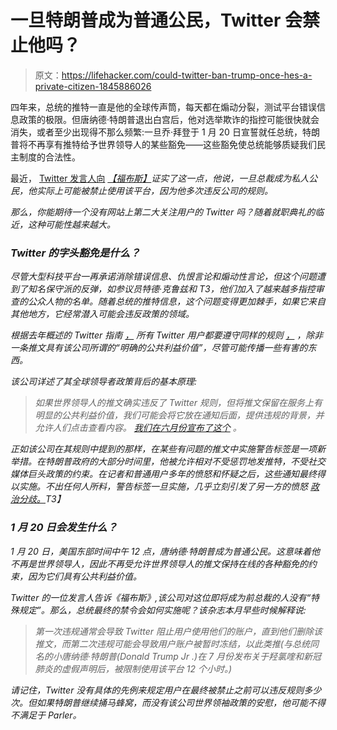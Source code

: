 # 一旦特朗普成为普通公民，Twitter 会禁止他吗？

> 原文：<https://lifehacker.com/could-twitter-ban-trump-once-hes-a-private-citizen-1845886026>

四年来，总统的推特一直是他的全球传声筒，每天都在煽动分裂，测试平台错误信息政策的极限。但唐纳德·特朗普退出白宫后，他对选举欺诈的指控可能很快就会消失，或者至少出现得不那么频繁:一旦乔·拜登于 1 月 20 日宣誓就任总统，特朗普将不再享有推特给予世界领导人的某些豁免——这些豁免使总统能够质疑我们民主制度的合法性。



最近， [Twitter 发言人向](https://www.forbes.com/sites/jackbrewster/2020/12/03/twitter-confirms-trump-could-be-banned-after-inauguration-day-for-repeated-violations/?sh=6d386f1176f9) [*【福布斯】*](https://www.forbes.com/sites/jackbrewster/2020/12/03/twitter-confirms-trump-could-be-banned-after-inauguration-day-for-repeated-violations/?sh=6d386f1176f9)*证实了这一点，他说，一旦总裁成为私人公民，他实际上可能被禁止使用该平台，因为他多次违反公司的规则。*

*那么，你能期待一个没有网站上第二大关注用户的 Twitter 吗？随着就职典礼的临近，这种可能性越来越大。*

### *Twitter 的字头豁免是什么？*

*尽管大型科技平台一再承诺消除错误信息、仇恨言论和煽动性言论，但这个问题遭到了知名保守派的反弹，如参议员特德·克鲁兹和 T3，他们加入了越来越多指控审查的公众人物的名单。随着总统的推特信息，这个问题变得更加棘手，如果它来自其他地方，它经常潜入可能会违反政策的领域。*

*根据去年概述的 Twitter 指南 [，](https://blog.twitter.com/en_us/topics/company/2019/worldleaders2019.html) 所有 Twitter 用户都要遵守同样的规则 [，](https://help.twitter.com/en/rules-and-policies/twitter-rules) *，除非*一条推文具有该公司所谓的“明确的公共利益价值”，尽管可能传播一些有害的东西。*

*该公司详述了其全球领导者政策背后的基本原理:*

> *如果世界领导人的推文确实违反了 Twitter 规则，但将推文保留在服务上有明显的公共利益价值，我们可能会将它放在通知后面，提供违规的背景，并允许人们点击查看内容。 [我们在六月份宣布了这个](https://blog.twitter.com/en_us/topics/company/2019/publicinterest.html) 。*

*正如该公司在其规则中提到的那样，在某些有问题的推文中实施警告标签是一项新举措。在特朗普政府的大部分时间里，他被允许相对不受惩罚地发推特，不受社交媒体巨头政策的约束。在记者和普通用户多年的愤怒和怀疑之后，这些通知最终得以实施。不出任何人所料，警告标签一旦实施，几乎立刻引发了另一方的愤怒 [政治分歧。](https://www.whitehouse.gov/presidential-actions/executive-order-preventing-online-censorship/)T3】*

### *1 月 20 日会发生什么？*

*1 月 20 日，美国东部时间中午 12 点，唐纳德·特朗普成为普通公民。这意味着他不再是世界领导人，因此不再受允许世界领导人的推文保持在线的各种豁免的约束，因为它们具有公共利益价值。*

*Twitter 的一位发言人告诉《福布斯》,该公司对这位即将成为前总裁的人没有“特殊规定”。那么，总统最终的禁令会如何实施呢？该杂志本月早些时候解释说:*

> *第一次违规通常会导致 Twitter 阻止用户使用他们的账户，直到他们删除该推文，而第二次违规可能会导致用户账户被暂时冻结，以此类推(与总统同名的小唐纳德·特朗普(Donald Trump Jr .)在 7 月份发布关于羟氯喹和新冠肺炎的虚假声明后，被限制使用该平台 12 个小时。)*

*请记住，Twitter 没有具体的先例来规定用户在最终被禁止之前可以违反规则多少次。但如果特朗普继续捅马蜂窝，而没有该公司世界领袖政策的安慰，他可能不得不满足于 Parler。*